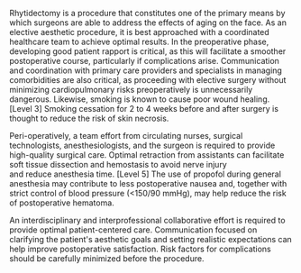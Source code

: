 Rhytidectomy is a procedure that constitutes one of the primary means by which surgeons are able to address the effects of aging on the face. As an elective aesthetic procedure, it is best approached with a coordinated healthcare team to achieve optimal results. In the preoperative phase, developing good patient rapport is critical, as this will facilitate a smoother postoperative course, particularly if complications arise. Communication and coordination with primary care providers and specialists in managing comorbidities are also critical, as proceeding with elective surgery without minimizing cardiopulmonary risks preoperatively is unnecessarily dangerous. Likewise, smoking is known to cause poor wound healing. [Level 3] Smoking cessation for 2 to 4 weeks before and after surgery is thought to reduce the risk of skin necrosis.

Peri-operatively, a team effort from circulating nurses, surgical technologists, anesthesiologists, and the surgeon is required to provide high-quality surgical care. Optimal retraction from assistants can facilitate soft tissue dissection and hemostasis to avoid nerve injury and reduce anesthesia time. [Level 5] The use of propofol during general anesthesia may contribute to less postoperative nausea and, together with strict control of blood pressure (<150/90 mmHg), may help reduce the risk of postoperative hematoma.

An interdisciplinary and interprofessional collaborative effort is required to provide optimal patient-centered care. Communication focused on clarifying the patient's aesthetic goals and setting realistic expectations can help improve postoperative satisfaction. Risk factors for complications should be carefully minimized before the procedure.